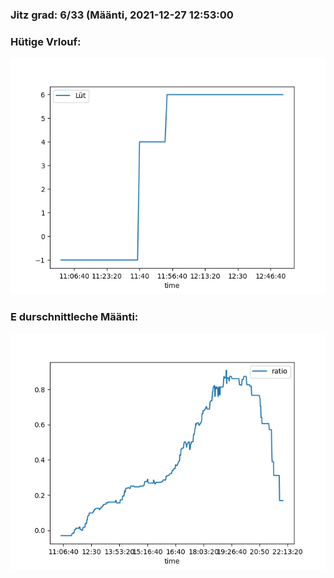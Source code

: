 ### Jitz grad: 6/33 (Määnti, 2021-12-27 12:53:00

### Hütige Vrlouf:
![Graph](Today.png)

### E durschnittleche Määnti:
![Graph](Määnti.png)